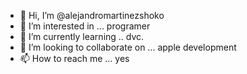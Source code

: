 - 👋 Hi, I’m @alejandromartinezshoko
- 👀 I’m interested in ... programer
- 🌱 I’m currently learning .. dvc.
- 💞️ I’m looking to collaborate on ... apple development 
- 📫 How to reach me ... yes

<!---
alejandromartinezshoko/alejandromartinezshoko is a ✨ special ✨ repository because its `README.md` (this file) appears on your GitHub profile.
You can click the Preview link to take a look at your changes.
--->
